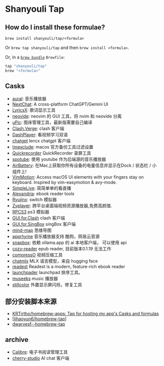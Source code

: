 # Shanyouli Tap

## How do I install these formulae?

`brew install shanyouli/tap/<formula>`

Or `brew tap shanyouli/tap` and then `brew install <formula>`.

Or, in a [`brew bundle`](https://github.com/Homebrew/homebrew-bundle) `Brewfile`:

```ruby
tap "shanyouli/tap"
brew "<formula>"
```

## Casks

+ [aural](https://github.com/kartik-venugopal/aural-player): 音乐播放器
+ [NextChat](https://github.com/ChatGPTNextWeb/ChatGPT-Next-Web): A cross-platform ChatGPT/Gemini UI 
+ [LyricsX](https://github.com/MxIris-LyricsX-Project/LyricsX): 歌词显示工具
+ [neovide](https://github.com/neovide/neovide): neovim 的 GUI 工具，将 nvim 和 neovide 分离
+ [uPic](https://github.com/gee1k/uPic): 图床管理工具，最新版需要自己编译
+ [Clash.Verge](https://github.com/clash-verge-rev/clash-verge-rev): clash 客户端
+ [DashPlayer](https://github.com/solidSpoon/DashPlayer): 看视频学习双语
+ [chatgpt](https://github.com/lencx/ChatGPT) lencx chatgpt 客户端
+ [tmexclude](https://github.com/PhotonQuantum/tmexclude): macos 官方备份工具过滤设置
+ [Quickrecorder](https://github.com/lihaoyun6/QuickRecorder) QuickRecorder 录屏工具
+ [spotube](https://github.com/KRTirtho/spotube): 使用 youtube 作为后端源的音乐播放器
+ [AirBattery](https://github.com/lihaoyun6/AirBattery): 在Mac上获取你所有设备的电量信息并显示在Dock / 状态栏 / 小组件上! 
+ [VimMotion](https://github.com/dwarvesf/VimMotionApp): Access macOS UI elements with your fingers stay on keyboard. Inspired by vim-easymotion & avy-mode. 
+ [SimpleLive](https://github.com/xiaoyaocz/dart_simple_live): 简简单单的看直播
+ [Alexandria](https://github.com/btpf/Alexandria): ebook reader tools
+ [Ryujinx](https://ryujinx.org/): switch 模拟器
+ [Zyplayer](https://github.com/Hiram-Wong/ZyPlayer): 跨平台桌面端视频资源播放器,免费高颜值. 
+ [RPCS3](https://rpcs3.net/) ps3 模拟器
+ [GUI.for.Clash](https://github.com/GUI-for-Cores/GUI.for.Clash) clash 客户端
+ [GUI.for.SingBox](https://github.com/GUI-for-Cores/GUI.for.SingBox) singBox 客户端
+ [mind-map](https://github.com/wanglin2/mind-map) 思维导图
+ [apprhyme](https://github.com/canxin121/app_rhyme) 音乐播放器支持 酷狗，网易云音源
+ [snapbox](https://snapbox.app/): 依赖 ollama.app 的 ai 本地客户端， 可以使用 api
+ [cozy-reader](https://github.com/srsng/cozy-reader) epub reader, 目前版本0.1.19 无法工作
+ [compressO](https://github.com/codeforreal1/compressO) 视频压缩工具
+ [chatmlx](https://github.com/johnmai-dev/ChatMLX) MLX 语言模型，来自 hugging face
+ [readest](https://github.com/readest/readest) Readest is a modern, feature-rich ebook reader
+ [launchpader](https://github.com/Molay/LaunchPadder) launchpad 排序工具。
+ [museeks](https://museeks.io/) music 播放器
+ [stillcolor](https://github.com/aiaf/Stillcolor) 外置显示屏闪烁，修复工具

## 部分安装脚本来源

+ [KRTirtho/homebrew-apps: Tap for hosting my app's Casks and formulas](https://github.com/KRTirtho/homebrew-apps/tree/main)
+ [[lihaoyun6/homebrew-tap](https://github.com/lihaoyun6/homebrew-tap/tree/master)]
+ [dwarvesf--homebrew-tap](https://github.com/dwarvesf/homebrew-tap)

## archive
+ [Calibre](https://calibre-ebook.com/dist/osx): 电子书阅读管理工具
+ [cherry-studio](https://github.com/kangfenmao/cherry-studio) AI chat 客户端
